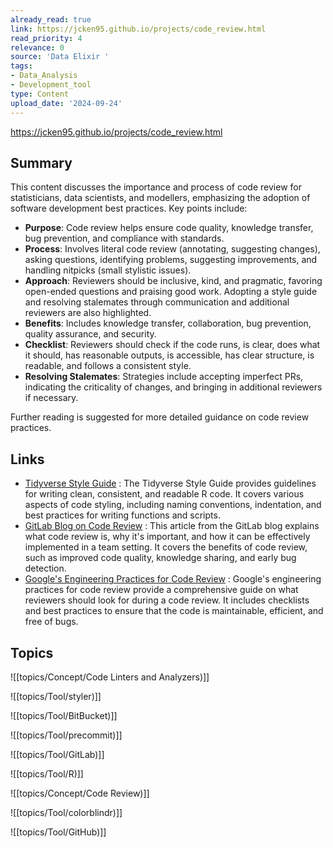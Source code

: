 ```yaml
---
already_read: true
link: https://jcken95.github.io/projects/code_review.html
read_priority: 4
relevance: 0
source: 'Data Elixir '
tags:
- Data_Analysis
- Development_tool
type: Content
upload_date: '2024-09-24'
---
```


https://jcken95.github.io/projects/code_review.html
## Summary

This content discusses the importance and process of code review for statisticians, data scientists, and modellers, emphasizing the adoption of software development best practices. Key points include:

- **Purpose**: Code review helps ensure code quality, knowledge transfer, bug prevention, and compliance with standards.
- **Process**: Involves literal code review (annotating, suggesting changes), asking questions, identifying problems, suggesting improvements, and handling nitpicks (small stylistic issues).
- **Approach**: Reviewers should be inclusive, kind, and pragmatic, favoring open-ended questions and praising good work. Adopting a style guide and resolving stalemates through communication and additional reviewers are also highlighted.
- **Benefits**: Includes knowledge transfer, collaboration, bug prevention, quality assurance, and security.
- **Checklist**: Reviewers should check if the code runs, is clear, does what it should, has reasonable outputs, is accessible, has clear structure, is readable, and follows a consistent style.
- **Resolving Stalemates**: Strategies include accepting imperfect PRs, indicating the criticality of changes, and bringing in additional reviewers if necessary.

Further reading is suggested for more detailed guidance on code review practices.
## Links

- [Tidyverse Style Guide](https://style.tidyverse.org/) : The Tidyverse Style Guide provides guidelines for writing clean, consistent, and readable R code. It covers various aspects of code styling, including naming conventions, indentation, and best practices for writing functions and scripts.
- [GitLab Blog on Code Review](https://about.gitlab.com/topics/version-control/what-is-code-review/) : This article from the GitLab blog explains what code review is, why it's important, and how it can be effectively implemented in a team setting. It covers the benefits of code review, such as improved code quality, knowledge sharing, and early bug detection.
- [Google's Engineering Practices for Code Review](https://google.github.io/eng-practices/review/reviewer/looking-for.html) : Google's engineering practices for code review provide a comprehensive guide on what reviewers should look for during a code review. It includes checklists and best practices to ensure that the code is maintainable, efficient, and free of bugs.

## Topics

![[topics/Concept/Code Linters and Analyzers)]]

![[topics/Tool/styler)]]

![[topics/Tool/BitBucket)]]

![[topics/Tool/precommit)]]

![[topics/Tool/GitLab)]]

![[topics/Tool/R)]]

![[topics/Concept/Code Review)]]

![[topics/Tool/colorblindr)]]

![[topics/Tool/GitHub)]]